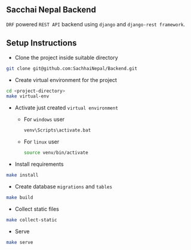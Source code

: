 ## Sacchai Nepal Backend
`DRF` powered `REST API` backend using `django` and `django-rest framework`.

## Setup Instructions
- Clone the project inside suitable directory
```sh
git clone git@github.com:SachhaiNepal/Backend.git
```
- Create virtual environment for the project
```sh
cd <project-directory>
make virtual-env
```
- Activate just created `virtual environment`

    - For `windows` user
        ```sh
        venv\Scripts\activate.bat
        ```
    - For `linux` user
        ```sh
        source venv/bin/activate
        ```
- Install requirements
```sh
make install
```
- Create database `migrations` and `tables`
```sh
make build
```

- Collect static files
```sh
make collect-static
```

- Serve
```sh
make serve
```

